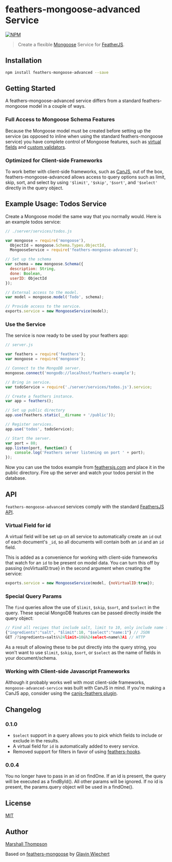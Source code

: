 feathers-mongoose-advanced Service
=========================

[![NPM](https://nodei.co/npm/feathers-mongoose-advanced.png?downloads=true&stars=true)](https://nodei.co/npm/feathers-mongoose-advanced/)


> Create a flexible [Mongoose](http://mongoosejs.com/) Service for [FeatherJS](https://github.com/feathersjs).

## Installation

```bash
npm install feathers-mongoose-advanced --save
```

## Getting Started

A feathers-mongoose-advanced service differs from a standard feathers-mongoose model in a couple of ways.

### Full Access to Mongoose Schema Features

Because the Mongoose model must be created before setting up the service (as opposed to inline when using the standard feathers-mongoose service) you have complete control of Mongoose features, such as [virtual fields](http://mongoosejs.com/docs/guide.html) and [custom validators](http://mongoosejs.com/docs/validation.html).

### Optimized for Client-side Frameworks

To work better with client-side frameworks, such as [CanJS](www.canjs.com), out of the box, feathers-mongoose-advanced allows access to query options such as limit, skip, sort, and select by using `'$limit'`, `'$skip'`, `'$sort'`, and `'$select'` directly in the query object.



## Example Usage: Todos Service

Create a Mongoose model the same way that you normally would.  Here is an example todos service:

```js
// ./server/services/todos.js

var mongoose = require('mongoose'),
  ObjectId = mongoose.Schema.Types.ObjectId,
  MongooseService = require('feathers-mongoose-advanced');

// Set up the schema
var schema = new mongoose.Schema({
  description: String,
  done: Boolean,
  userID: ObjectId
});

// External access to the model.
var model = mongoose.model('Todo', schema);

// Provide access to the service.
exports.service = new MongooseService(model);
```

### Use the Service

The service is now ready to be used by your feathers app:

```js
// server.js

var feathers = require('feathers');
var mongoose = require('mongoose');

// Connect to the MongoDB server.
mongoose.connect('mongodb://localhost/feathers-example');

// Bring in service.
var todoService = require('./server/services/todos.js').service;

// Create a feathers instance.
var app = feathers();

// Set up public directory
app.use(feathers.static(__dirname + '/public'));

// Register services.
app.use('todos', todoService);

// Start the server.
var port = 80;
app.listen(port, function() {
	console.log('Feathers server listening on port ' + port);
});
```

Now you can use the todos example from [feathersjs.com](http://feathersjs.com) and place it in the public directory.  Fire up the server and watch your todos persist in the database.


## API

`feathers-mongoose-advanced` services comply with the standard [FeathersJS API](http://feathersjs.com/api/#).

### Virtual Field for id
A virtual field will be set up on all service to automatically create an `id` out of each document's `_id`, so all documents will contain both an `id` and an `id` field.

This is added as a convenience for working with client-side frameworks that watch for an `id` to be present on model data. You can turn this off by passing {noVirtualID:true} in the second argument when creating the service:

```js
exports.service = new MongooseService(model, {noVirtualID:true});
```

### Special Query Params
The `find` queries allow the use of `$limit`, `$skip`, `$sort`, and `$select` in the query.  These special MongoDB features can be passed directly inside the query object:

```js
// Find all recipes that include salt, limit to 10, only include name field.
{"ingredients":"salt", "$limit":10, "$select":"name:1"} // JSON
GET /?ingredients=salt&%24limit=10&%24select=name%3A1 // HTTP
```

As a result of allowing these to be put directly into the query string, you won't want to use `$limit`, `$skip`, `$sort`, or `$select` as the name of fields in your document/schema.

### Working with Client-side Javascript Frameworks
Although it probably works well with most client-side frameworks, `mongoose-advanced-service` was built with CanJS in mind.  If you're making a CanJS app, consider using the [canjs-feathers plugin](https://github.com/feathersjs/canjs-feathers).


## Changelog

### 0.1.0
* `$select` support in a query allows you to pick which fields to include or exclude in the results.
* A virtual field for `id` is automatically added to every service.
* Removed support for filters in favor of using [feathers-hooks](https://www.npmjs.com/package/feathers-hooks).

### 0.0.4
You no longer have to pass in an id on findOne.  If an id is present, the query will be executed as a findById().  All other params will be ignored.  If no id is present, the params.query object will be used in a findOne().

## License

[MIT](LICENSE)

## Author

[Marshall Thompson](https://github.com/marshallswain)

Based on [feathers-mongoose](https://github.com/feathersjs/feathers-mongoose) by [Glavin Wiechert](https://github.com/Glavin001)
